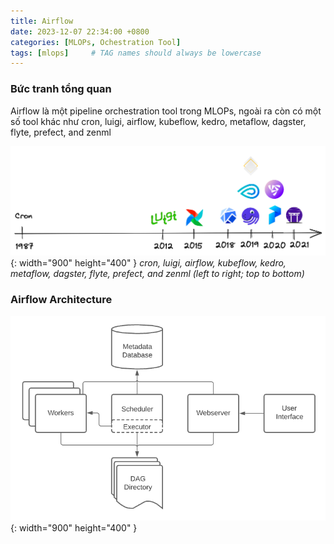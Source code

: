```yaml
---
title: Airflow
date: 2023-12-07 22:34:00 +0800
categories: [MLOPs, Ochestration Tool]
tags: [mlops]     # TAG names should always be lowercase
---
```


### Bức tranh tổng quan
Airflow là một pipeline orchestration tool trong MLOPs, ngoài ra còn có một số tool khác như cron, luigi, airflow, kubeflow, kedro, metaflow, dagster, flyte, prefect, and zenml

![Orchestration Tools](/assets/2023-12-07-airflow/orchestration-tools.png){: width="900" height="400" }
_cron, luigi, airflow, kubeflow, kedro, metaflow, dagster, flyte, prefect, and zenml (left to right; top to bottom)_

### Airflow Architecture
![Airflow Arichitecture](/assets/2023-12-07-airflow/arch-diag-basic.png){: width="900" height="400" }